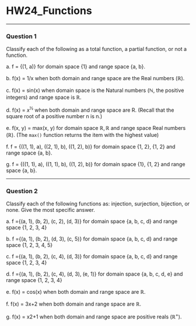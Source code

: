 # HW24_Functions
---
### Question 1
Classify each of the following as a total function, a partial function, or not a function. 

a. f = {(1, a)} for domain space {1} and range space {a, b}. 

b. f(x) = 1/x when both domain and range space are the Real numbers ($\mathbb{R}$). 

c. f(x) = sin(x) when domain space is the Natural numbers ($\mathbb{N}$, the positive integers) and range space is $\mathbb{R}$. 

d. f(x) = $x^{½}$ when both domain and range space are R. (Recall that the square root of a positive number n is n.) 

e. f(x, y) = max(x, y) for domain space $\mathbb{R}, \mathbb{R}$ and range space Real numbers ($\mathbb{R}$). (The `max()` function returns the item with the highest value)

f. f = {((1, 1), a), ((2, 1), b), ((1, 2), b)} for domain space {1, 2}, {1, 2} and range space {a, b}. 

g. f = {((1, 1), a), ((1, 1), b), ((1, 2), b)} for domain space {1}, {1, 2} and range space {a, b}. 

---
### Question 2

Classify each of the following functions as: injection, surjection, bijection, or none. Give the most specific answer. 

a. f ={(a, 1), (b, 2), (c, 2), (d, 3)} for domain space {a, b, c, d} and range space {1, 2, 3, 4} 

b. f ={(a, 1), (b, 2), (d, 3), (c, 5)} for domain space {a, b, c, d} and range space {1, 2, 3, 4, 5} 

c. f ={(a, 1), (b, 2), (c, 4), (d, 3)} for domain space {a, b, c, d} and range space {1, 2, 3, 4} 

d. f ={(a, 1), (b, 2), (c, 4), (d, 3), (e, 1)} for domain space {a, b, c, d, e} and range space {1, 2, 3, 4} 

e. f(x) = cos(x) when both domain and range space are $\mathbb{R}$. 

f. f(x) = 3x+2 when both domain and range space are $\mathbb{R}$. 

g. f(x) = x2+1 when both domain and range space are positive reals $(\mathbb{R}^{+})$.


